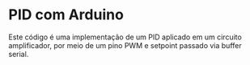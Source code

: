 # PID com Arduino
Este código é uma implementação de um PID aplicado em um circuito amplificador, por meio de um pino PWM e setpoint passado via buffer serial.